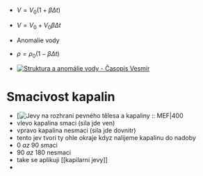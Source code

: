 - $V=V_0(1+\beta \Delta t)$ 
- $V = V_{0}+V_{0}\beta \Delta t$ 

- Anomalie vody
- $\rho = \rho_{0}(1-\beta \Delta t)$
- [![Struktura a anomálie vody - Časopis Vesmír](https://encrypted-tbn0.gstatic.com/images?q=tbn:ANd9GcTvP8hX2PsdAU_Tu5pUHvtaybm0ihSsCrbGmw&s)](https://www.google.com/url?sa=i&url=https%3A%2F%2Fvesmir.cz%2Fcz%2Fon-line-clanky%2F2014%2F07%2Fstruktura-anomalie-vody.html&psig=AOvVaw0c8iE4BLAuqatyxNi11TNW&ust=1736578928826000&source=images&cd=vfe&opi=89978449&ved=0CBQQjRxqFwoTCMC1juPK6ooDFQAAAAAdAAAAABAH)


# Smacivost kapalin
- [![Jevy na rozhraní pevného tělesa a kapaliny :: MEF|400](https://lh4.googleusercontent.com/proxy/TmKVNcSfk9fnfCQPsAkm3FlsybTMmzIxrvCgypRzfUh-5D1qClIvj6OWi_zTXIkwOt8umD_pDHXCExbLo7RdSGrM4WcMMK6u7KrWFgXTUWJe8bJ04iFgSDqWRk7rHyNAj7k)
- vlevo kapalina smaci (sila jde ven)
- vpravo kapalina nesmaci (sila jde dovnitr)
- tento jev tvori ty ohle okraje kdyz nalijeme kapalinu do nadoby
- $0 \ az \ 90$ smaci
- $90 \ az \ 180$ nesmaci
- take se aplikuji [[kapilarni jevy]]
- 